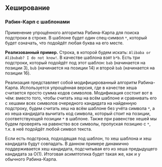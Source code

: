 ## Хеширование

### Рабин-Карп с шаблонами

Применение упрощённого алгоритма Рабина-Карпа для поиска подстроки в строке. В шаблоне будет *один* спец-символ `*`, который будет означать, что подойдёт любая буква на его месте.

**Реализованный пример.** Строка, в которой будем искать:  `Alibaba or Alibubab? I do not know!`. В качестве шаблона взят `b*b`. Есть три подстроки, который подойдёт под этот шаблон: `bab` (начинается на позиции 3), `bub` (начинается на позиции 14) и второй `bab` (начинается на позиции 16).

Реализация представляет собой модифицированный алгоритм Рабина-Карпа. Используется упрощённая версия, где в качестве хеша считается просто сумма кодов символов. Модификация состоит вот в чём: вместо того, чтобы считать хеш на всём шаблоне и сравнивать его с хешами всех символов очередного кандидата на найденную подстроку, будем считать хеш на всём шаблоне без учёта символа `*`, а из хеша кандидата вычитать код символа, который стоит на позиции, соответствующей позиции `*` в шаблоне. Также при равенстве хешей мы будем проверять на равенство все символы, пропуская позицию с `*`, т.к. в неё подойдёт любой символ текста.

Если есть подстрока, подходящая под шаблон, то хеш шаблона и хеш кандидата будут совпадать. В данном примере динамично поддерживается хеш кандидата, подсчитывая его из хеша предыдущего кандидата за O(1). Итоговая асимптотика будет такая же, как и у обычного Рабина-Карпа.
